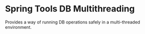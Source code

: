 # Spring Tools DB Multithreading
 Provides a way of running DB operations safely in a multi-threaded environment.
